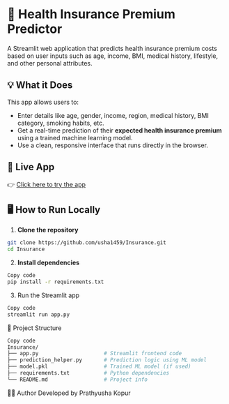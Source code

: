 # 🏥 Health Insurance Premium Predictor

A Streamlit web application that predicts health insurance premium costs based on user inputs such as age, income, BMI, medical history, lifestyle, and other personal attributes.

## 💡 What it Does

This app allows users to:
- Enter details like age, gender, income, region, medical history, BMI category, smoking habits, etc.
- Get a real-time prediction of their **expected health insurance premium** using a trained machine learning model.
- Use a clean, responsive interface that runs directly in the browser.

## 🚀 Live App

👉 [Click here to try the app](https://insurance-22g4p4wf8v2zqhgecsajju.streamlit.app/) 

## 🖥 How to Run Locally

1. **Clone the repository**
```bash
git clone https://github.com/usha1459/Insurance.git
cd Insurance
```

2. **Install dependencies**

```bash
Copy code
pip install -r requirements.txt
```

3. Run the Streamlit app

```bash
Copy code
streamlit run app.py
```
📁 Project Structure
```bash
Copy code
Insurance/
├── app.py                     # Streamlit frontend code
├── prediction_helper.py       # Prediction logic using ML model
├── model.pkl                  # Trained ML model (if used)
├── requirements.txt           # Python dependencies
└── README.md                  # Project info
```

👩‍💻 Author
Developed by Prathyusha Kopur
